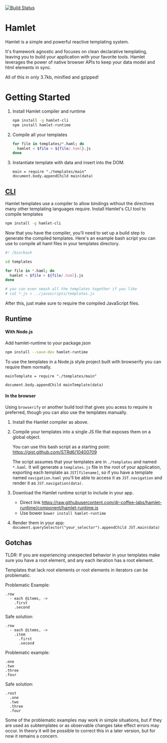 [![Build Status](https://travis-ci.org/dr-coffee-labs/hamlet.svg?branch=master)](https://travis-ci.org/dr-coffee-labs/hamlet)

Hamlet
======

Hamlet is a simple and powerful reactive templating system.

It's framework agnostic and focuses on clean declarative templating, leaving you to build your application with your favorite tools. Hamlet leverages the power of native browser APIs to keep your data model and html elements in sync.

All of this in only 3.7kb, minified and gzipped!

Getting Started
===============

1. Install Hamlet compiler and runtime

    ```bash
    npm install -g hamlet-cli
    npm install hamlet-runtime
    ```

2. Compile all your templates

    ```bash
    for file in templates/*.haml; do
      hamlet < $file > ${file/.haml}.js
    done
    ```

3. Instantiate template with data and insert into the DOM.

    ```coffee-script
    main = require "./templates/main"
    document.body.appendChild main(data)
    ```

[CLI](https://github.com/dr-coffee-labs/hamlet-cli)
--------

Hamlet templates use a compiler to allow bindings without the directives many other templating languages require. Install Hamlet's CLI tool to compile templates

```bash
npm install -g hamlet-cli
```

Now that you have the compiler, you'll need to set up a build step to generate the compiled templates. Here's an example bash script you can use to compile all haml files in your templates directory.

```bash
#! /bin/bash

cd templates

for file in *.haml; do
  hamlet < $file > ${file/.haml}.js
done

# you can even smash all the templates together if you like
# cat *.js > ../javascripts/templates.js
```

After this, just make sure to require the compiled JavaScript files.

Runtime
-------

#### With Node.js

Add hamlet-runtime to your package.json

```bash
npm install --save-dev hamlet-runtime
```

To use the templates in a Node.js style project built with browserify you can require them normally.

```coffee-script
mainTemplate = require "./templates/main"

document.body.appendChild mainTemplate(data)
```

#### In the browser

Using `browserify` or another build tool that gives you acess to require is preferred, though you can also use the templates manually.

1. Install the Hamlet compiler as above.

2. Compile your templates into a single JS file that exposes them on a global object.

    You can use this bash script as a starting point: https://gist.github.com/STRd6/10400709

    The script assumes that your templates are in `./templates` and named `*.haml`. It will generate a `templates.js` file in the root of your application, exporting each template as `JST[filename]`, so if you have a template named `navigation.haml` you'll be able to access it as `JST.navigation` and render it as `JST.navigation(data)`.

3. Download the Hamlet runtime script to include in your app.
    - Direct link https://raw.githubusercontent.com/dr-coffee-labs/hamlet-runtime/component/hamlet-runtime.js
    - Use bower `bower install hamlet-runtime`

4. Render them in your app: `document.querySelector("your_selector").appendChild JST.main(data)`

Gotchas
-------

TLDR: If you are experiencing unexpected behavior in your templates make sure you have a root element,
and any each iteration has a root element.

Templates that lack root elements or root elements in iterators can be problematic.

Problematic Example:

```haml
.row
  - each @items, ->
    .first
    .second
```

Safe solution:

```haml
.row
  - each @items, ->
    .item
      .first
      .second
```

Problematic example:

```haml
.one
.two
.three
.four
```

Safe solution:

```haml
.root
  .one
  .two
  .three
  .four
```

Some of the problematic examples may work in simple situations, but if they are used as subtemplates or as observable changes take effect errors may occur. In theory it will be possible to correct this in a later version, but for now it remains a concern.
